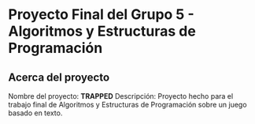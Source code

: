 # Proyecto Final del Grupo 5 - Algoritmos y Estructuras de Programación 
## Acerca del proyecto
Nombre del proyecto: **TRAPPED**
Descripción: Proyecto hecho para el trabajo final de Algoritmos y Estructuras de Programación sobre un juego basado en texto.

